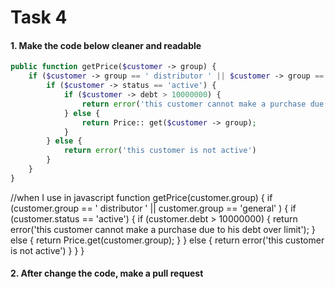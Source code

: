 # Task 4

#### 1. Make the code below cleaner and readable

```php
public function getPrice($customer -> group) {
    if ($customer -> group == ' distributor ' || $customer -> group == 'general' ) {
        if ($customer -> status == 'active') {
            if ($customer -> debt > 10000000) {
                return error('this customer cannot make a purchase due to his debt over limit');
            } else {
                return Price:: get($customer -> group);
            }
        } else {
            return error('this customer is not active')
        }
    }
}
```
//when I use in javascript
function getPrice(customer.group) {
    if (customer.group == ' distributor ' || customer.group == 'general' ) {
        if (customer.status == 'active') {
            if (customer.debt > 10000000) {
                return error('this customer cannot make a purchase due to his debt over limit');
            } else {
                return Price.get(customer.group);
            }
        } else {
            return error('this customer is not active')
        }
    }
}

#### 2. After change the code, make a pull request
